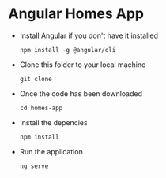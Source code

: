 # Angular Homes App
- Install Angular if you don't have it installed

  `npm install -g @angular/cli`

- Clone this folder to your local machine

  `git clone `

- Once the code has been downloaded

  `cd homes-app`

- Install the depencies

  `npm install` 

- Run the application 

  `ng serve`